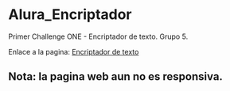 # Alura_Encriptador

Primer Challenge ONE - Encriptador de texto.
Grupo 5.

Enlace a la pagina: [Encriptador de texto](https://davidwm05.github.io/Alura_Encriptador/)

## Nota: la pagina web aun no es responsiva.
